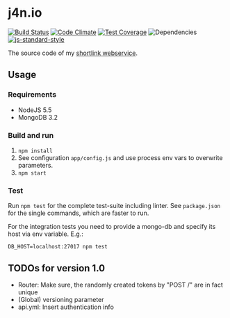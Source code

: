 # j4n.io

[![Build Status](https://api.travis-ci.org/jotaen/j4n.io.svg)](https://travis-ci.org/jotaen/j4n.io)
[![Code Climate](https://codeclimate.com/github/jotaen/j4n.io/badges/gpa.svg)](https://codeclimate.com/github/jotaen/j4n.io)
[![Test Coverage](https://codeclimate.com/github/jotaen/j4n.io/badges/coverage.svg)](https://codeclimate.com/github/jotaen/j4n.io/coverage)
![Dependencies](https://david-dm.org/jotaen/j4n.io.svg)
[![js-standard-style](https://img.shields.io/badge/code%20style-standard-brightgreen.svg)](http://standardjs.com/)

The source code of my [shortlink webservice](http://blog.jotaen.net/Toqw4/lets-build-a-rest-service).

## Usage

### Requirements

- NodeJS 5.5
- MongoDB 3.2

### Build and run

1. `npm install`
2. See configuration `app/config.js` and use process env vars to overwrite parameters.
3. `npm start`


### Test

Run `npm test` for the complete test-suite including linter. See `package.json`
for the single commands, which are faster to run.

For the integration tests you need to provide a mongo-db and specify its host
via env variable. E.g.:

`DB_HOST=localhost:27017 npm test`


## TODOs for version 1.0

- Router: Make sure, the randomly created tokens by "POST /" are in fact unique
- (Global) versioning parameter
- api.yml: Insert authentication info
